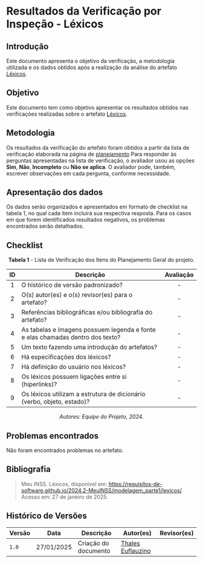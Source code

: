 # Resultados da Verificação por Inspeção - Léxicos

## Introdução

Este documento apresenta o objetivo da verificação, a metodologia utilizada e os dados obtidos após a realização da análise do artefato [Léxicos](https://requisitos-de-software.github.io/2024.2-MeuINSS/modelagem_parte1/lexicos/).

## Objetivo

Este documento tem como objetivo apresentar os resultados obtidos nas verificações realizadas sobre o artefato [Léxicos](https://requisitos-de-software.github.io/2024.2-MeuINSS/modelagem_parte1/lexicos/).

## Metodologia

Os resultados da verificação do artefato foram obtidos a partir da lista de verificação elaborada na página de [planejamento](../entrega3/planej2-e3.md) Para responder às perguntas apresentadas na lista de verificação, o avaliador usou as opções **Sim**, **Não**, **Incompleto** ou **Não se aplica**. O avaliador pode, também, escrever observações em cada pergunta, conforme necessidade.

## Apresentação dos dados

Os dados serão organizados e apresentados em formato de checklist na tabela 1, no qual cada item incluirá sua respectiva resposta. Para os casos em que forem identificados resultados negativos, os problemas encontrados serão detalhados.

## Checklist

<center>

**Tabela 1** - Lista de Verificação dos Itens do Planejamento Geral do projeto.

|        ID        | Descrição                                                                                                           | Avaliação  |
| :--------------: | ------------------------------------------------------------------------------------------------------------------- | :--------: | 
| 1 | O histórico de versão padronizado? | - |
| 2 | O(s) autor(es) e o(s) revisor(es) para o artefato? | - |
| 3 | Referências bibliográficas e/ou bibliografia do artefato? | - |
| 4 | As tabelas e imagens possuem legenda e fonte e elas chamadas dentro dos texto? | - |
| 5 | Um texto fazendo uma introdução do artefatos? | - |
| 6 | Há especificações dos léxicos? | - |
| 7 | Há definição do usuário nos léxicos? | - |
| 8 | Os léxicos possuem ligações entre si (hiperlinks)? | - |
| 9 | Os léxicos utilizam a estrutura de dicionário (verbo, objeto, estado)? | - |

_Autores: Equipe do Projeto, 2024._

</center>

## Problemas encontrados

Não foram encontrados problemas no artefato.

## Bibliografia

> Meu INSS. Léxicos, disponível em: https://requisitos-de-software.github.io/2024.2-MeuINSS/modelagem_parte1/lexicos/. Acesso em: 27 de janeiro de 2025.

## Histórico de Versões

| Versão  | Data | Descrição | Autor(es) | Revisor(es) |
| -------- | ------ | ------ | ---------- | ---------- |
| `1.0` | 27/01/2025 | Criação do documento  | [Thales Euflauzino](https://github.com/thaleseuflauzino) |  |

